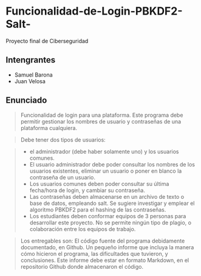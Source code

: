 # Funcionalidad-de-Login-PBKDF2-Salt-
Proyecto final de Ciberseguridad 

## Intengrantes
- Samuel Barona
- Juan Velosa

## Enunciado 
> Funcionalidad de login para una plataforma. Este programa debe permitir gestionar los nombres de usuario y contraseñas de una plataforma cualquiera. 

>Debe tener dos tipos de usuarios: 

>- el administrador (debe haber solamente uno) y los usuarios comunes. 
>- El usuario administrador debe poder consultar los nombres de los usuarios existentes, eliminar un usuario o poner en blanco la contraseña de un usuario. 
>- Los usuarios comunes deben poder consultar su última fecha/hora de login, y cambiar su contraseña. 
>- Las contraseñas deben almacenarse en un archivo de texto o base de datos, empleando salt. Se sugiere investigar y emplear el algoritmo PBKDF2 para el hashing de las contraseñas. 
>- Los estudiantes deben conformar equipos de 3 personas para desarrollar este proyecto. No se permite ningún tipo de plagio, o colaboración entre los equipos de trabajo. 

>Los entregables son: El código fuente del programa debidamente documentado, en Github. Un pequeño informe que incluya la manera cómo hicieron el programa, las dificultades que tuvieron, y conclusiones. Este informe debe estar en formato Markdown, en el repositorio Github donde almacenaron el código.


